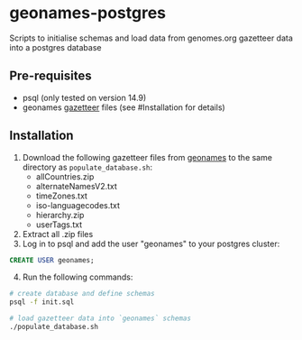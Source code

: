 # geonames-postgres
Scripts to initialise schemas and load data from genomes.org gazetteer data into a postgres database
## Pre-requisites
- psql (only tested on version 14.9)
- geonames [gazetteer][gn_gazetteer_dump] files (see #Installation for details)

## Installation
1. Download the following gazetteer files from [geonames][gn_gazetteer_dump] to the same directory as `populate_database.sh`:
    - allCountries.zip
    - alternateNamesV2.txt
    - timeZones.txt
    - iso-languagecodes.txt
    - hierarchy.zip
    - userTags.txt
2. Extract all .zip files
3. Log in to psql and add the user "geonames" to your postgres cluster:
```sql
CREATE USER geonames;
```
4. Run the following commands:
```sh
# create database and define schemas
psql -f init.sql

# load gazetteer data into `geonames` schemas
./populate_database.sh
```

[gn_gazetteer_dump]: http://download.geonames.org/export/dump/ "latest dump of free gazetteer extracts"
